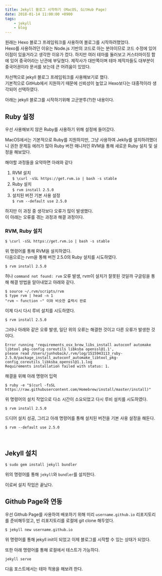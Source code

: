 ```yaml
---
title: Jekyll 블로그 시작하기 (MacOS, GitHub Page)
date: 2018-01-14 11:00:00 +0900
tags:
    - jekyll
    - blog
---
```


원래는 Hexo 블로그 프레임워크를 사용하여 블로그를 시작하려했었다.  
Hexo를 사용하려던 이유는 Node.js 기반의 코드로 아는 분야이므로 코드 수정에 있어 이점이 있을거라고 생각한 이유가 컸다. 하지만 여러 테마를 둘러보고 커스터마이징 함에 있어 중국어라는 난관에 부딪쳤다. 제작사가 대만쪽이며 테마 제작자들도 대부분이 중국어권이라 문서를 보는데 큰 어려움이 있었다.

차선책으로 jekyll 블로그 프레임워크를 사용해보기로 했다.  
기본적으로 GitHub에서 지원하기 때문에 신뢰성이 높았고 Hexo보다는 대중적이라 생각되어 선택하였다.

아래는 jekyll 블로그를 시작하기위해 고군분투(?)한 내용이다.

## Ruby 설정

우선 사용해보지 않은 Ruby를 사용하기 위해 설정에 들어갔다.

MacOS에서는 기본적으로 Ruby를 지원하지만, 그냥 사용하여 Jeklly를 설치하려했더니 권한 문제등 에러가 많아 Ruby 버전 매니저인 RVM을 통해 새로운 Ruby 설치 및 설정을 해보았다.

해야할 과정들을 요약하면 아래와 같다  
1. RVM 설치   
`$ \curl -sSL https://get.rvm.io | bash -s stable` 
2. Ruby 설치  
`$ rvm install 2.5.0` 
3. 설치된 버전 기본 사용 설정  
`$ rvm --default use 2.5.0`

하지만 이 과정 중 생각보다 오류가 많이 발생했다.  
이 아래는 오류를 겪는 과정과 해결 과정이다.

### RVM, Ruby 설치

```
$ \curl -sSL https://get.rvm.io | bash -s stable
```

위 명령어를 통해 RVM을 설치하였다.  
다음으로는 rvm을 통해 버전 2.5.0의 Ruby 설치를 시도하였다.

```
$ rvm install 2.5.0
```

허나 `command not found: rvm` 오류 발생, rvm이 설치가 잘못된 것일까
구글링을 통해 해결 방법을 알아내었고 아래와 같다.

```
$ source ~/.rvm/scripts/rvm
$ type rvm | head -n 1
"rvm ~ function ~" 이와 비슷한 출력시 완료
```

이제 다시 다시 루비 설치를 시도하였다.

```
$ rvm install 2.5.0
```

그러나 아래와 같은 오류 발생, 일단 위의 오류는 해결한 것이고 다른 오류가 발생한 것이다.

```
Error running 'requirements_osx_brew_libs_install autoconf automake libtool pkg-config coreutils libksba openssl@1.1',
please read /Users/junhobaik/.rvm/log/1515943113_ruby-2.5.0/package_install_autoconf_automake_libtool_pkg-config_coreutils_libksba_openssl@1.1.log
Requirements installation failed with status: 1.
```
해결을 위해 아래 명령어 입력

```
$ ruby -e "$(curl -fsSL https://raw.githubusercontent.com/Homebrew/install/master/install)"
```

위 명령어의 설치 작업으로 다소 시간이 소요되었고 다시 루비 설치를 시도하였다.

```
$ rvm install 2.5.0
```

드디어 설치 성공, 그리고 아래 명령어를 통해 설치된 버전을 기본 사용 설정을 해둔다.

```
$ rvm --default use 2.5.0
```

<br/>

## Jekyll 설치

`$ sudo gem install jekyll bundler`

위의 명령어를 통해 `jekyll`와 `bundler`를 설치한다.

이로써 설치 작업은 끝났다.


## Github Page와 연동

우선 Github Page를 사용하여 배포하기 위해 미리 `username.github.io` 리포지토리를 준비해두었고, 빈 리포지토리를 로컬에 git clone 해두었다.

```
$ jekyll new username.github.io
```

위 명령어를 통해 jekyll init이 되었고 이제 블로그를 시작할 수 있는 상태가 되었다.

또한 아래 명령어를 통해 로컬에서 테스트가 가능하다.

```
jekyll serve
```

다음 포스트에서는 테마 적용을 해보려 한다.

